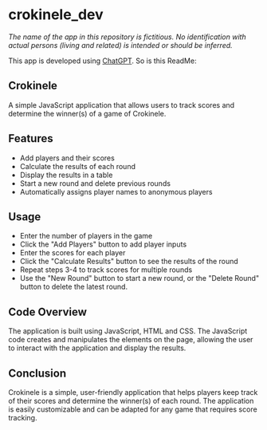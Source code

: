 # crokinele_dev


*The name of the app in this repository is fictitious. No identification with actual persons (living and related) is intended or should be inferred.*

This app is developed using [ChatGPT](https://openai.com/blog/chatgpt/). So is this ReadMe:

## Crokinele

A simple JavaScript application that allows users to track scores and determine the winner(s) of a game of Crokinele.

## Features
- Add players and their scores
- Calculate the results of each round
- Display the results in a table
- Start a new round and delete previous rounds
- Automatically assigns player names to anonymous players

## Usage
- Enter the number of players in the game
- Click the "Add Players" button to add player inputs
- Enter the scores for each player
- Click the "Calculate Results" button to see the results of the round
- Repeat steps 3-4 to track scores for multiple rounds
- Use the "New Round" button to start a new round, or the "Delete Round" button to delete the latest round.

## Code Overview
The application is built using JavaScript, HTML and CSS. The JavaScript code creates and manipulates the elements on the page, allowing the user to interact with the application and display the results.

## Conclusion
Crokinele is a simple, user-friendly application that helps players keep track of their scores and determine the winner(s) of each round. The application is easily customizable and can be adapted for any game that requires score tracking.
